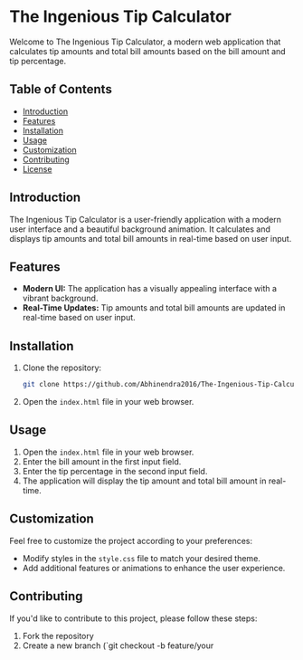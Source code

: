 # The Ingenious Tip Calculator

Welcome to The Ingenious Tip Calculator, a modern web application that calculates tip amounts and total bill amounts based on the bill amount and tip percentage.

## Table of Contents

- [Introduction](#introduction)
- [Features](#features)
- [Installation](#installation)
- [Usage](#usage)
- [Customization](#customization)
- [Contributing](#contributing)
- [License](#license)

## Introduction

The Ingenious Tip Calculator is a user-friendly application with a modern user interface and a beautiful background animation. It calculates and displays tip amounts and total bill amounts in real-time based on user input.

## Features

- **Modern UI:** The application has a visually appealing interface with a vibrant background.
- **Real-Time Updates:** Tip amounts and total bill amounts are updated in real-time based on user input.

## Installation

1. Clone the repository:

    ```bash
    git clone https://github.com/Abhinendra2016/The-Ingenious-Tip-Calculator.git
    ```

2. Open the `index.html` file in your web browser.

## Usage

1. Open the `index.html` file in your web browser.
2. Enter the bill amount in the first input field.
3. Enter the tip percentage in the second input field.
4. The application will display the tip amount and total bill amount in real-time.

## Customization

Feel free to customize the project according to your preferences:

- Modify styles in the `style.css` file to match your desired theme.
- Add additional features or animations to enhance the user experience.

## Contributing

If you'd like to contribute to this project, please follow these steps:

1. Fork the repository
2. Create a new branch (`git checkout -b feature/your


